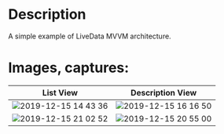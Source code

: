# Description

A simple example of LiveData MVVM architecture. 

# Images, captures:



List View | Description View
------------ | -------------
![2019-12-15 14 43 36](https://user-images.githubusercontent.com/13289298/70866517-8274fc80-1f49-11ea-8959-312991642961.gif) | ![2019-12-15 16 16 50](https://user-images.githubusercontent.com/13289298/70867639-61ff6f00-1f56-11ea-9eff-5977a8ca5b19.gif) 
![2019-12-15 21 02 52](https://user-images.githubusercontent.com/13289298/70871498-50ca5880-1f7e-11ea-9a87-7fd64f1c0a50.gif) | ![2019-12-15 20 55 00](https://user-images.githubusercontent.com/13289298/70871349-3643af80-1f7d-11ea-8d6d-f5326e76342a.gif) 
